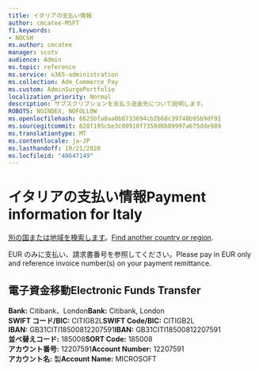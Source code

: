 ```yaml
---
title: イタリアの支払い情報
author: cmcatee-MSFT
f1.keywords:
- NOCSH
ms.author: cmcatee
manager: scotv
audience: Admin
ms.topic: reference
ms.service: o365-administration
ms.collection: Adm_Commerce_Pay
ms.custom: AdminSurgePortfolio
localization_priority: Normal
description: サブスクリプションを支払う送金先について説明します。
ROBOTS: NOINDEX, NOFOLLOW
ms.openlocfilehash: 6625bfa0aa0b8733694cb2b68c39748b95b9df91
ms.sourcegitcommit: 628f195cbe3c00910f7350d8b09997a675dde989
ms.translationtype: MT
ms.contentlocale: ja-JP
ms.lasthandoff: 10/21/2020
ms.locfileid: "48647149"
---
```

# <a name="payment-information-for-italy"></a><span data-ttu-id="f73f5-103">イタリアの支払い情報</span><span class="sxs-lookup"><span data-stu-id="f73f5-103">Payment information for Italy</span></span>

<span data-ttu-id="f73f5-104">[別の国または地域を検索します](../billing-and-payments/pay-for-your-subscription.md)。</span><span class="sxs-lookup"><span data-stu-id="f73f5-104">[Find another country or region](../billing-and-payments/pay-for-your-subscription.md).</span></span>

<span data-ttu-id="f73f5-105">EUR のみに支払い、請求書番号を参照してください。</span><span class="sxs-lookup"><span data-stu-id="f73f5-105">Please pay in EUR only and reference invoice number(s) on your payment remittance.</span></span>

## <a name="electronic-funds-transfer"></a><span data-ttu-id="f73f5-106">電子資金移動</span><span class="sxs-lookup"><span data-stu-id="f73f5-106">Electronic Funds Transfer</span></span>

<span data-ttu-id="f73f5-107">**Bank:** Citibank、London</span><span class="sxs-lookup"><span data-stu-id="f73f5-107">**Bank:** Citibank, London</span></span>  
<span data-ttu-id="f73f5-108">**SWIFT コード/BIC:** CITIGB2L</span><span class="sxs-lookup"><span data-stu-id="f73f5-108">**SWIFT Code/BIC:** CITIGB2L</span></span>  
<span data-ttu-id="f73f5-109">**IBAN:** GB31CITI18500812207591</span><span class="sxs-lookup"><span data-stu-id="f73f5-109">**IBAN:** GB31CITI18500812207591</span></span>  
<span data-ttu-id="f73f5-110">**並べ替えコード:** 185008</span><span class="sxs-lookup"><span data-stu-id="f73f5-110">**SORT Code:** 185008</span></span>  
<span data-ttu-id="f73f5-111">**アカウント番号:** 12207591</span><span class="sxs-lookup"><span data-stu-id="f73f5-111">**Account Number:** 12207591</span></span>  
<span data-ttu-id="f73f5-112">**アカウント名:** 製</span><span class="sxs-lookup"><span data-stu-id="f73f5-112">**Account Name:** MICROSOFT</span></span>  